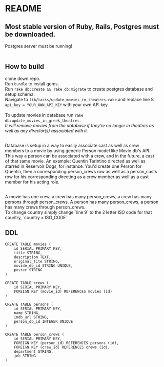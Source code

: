 # README

## Most stable version of Ruby, Rails, Postgres must be downloaded. <br />
Postgres server must be running! <br />
</br>

## How to build
clone down repo. <br />
Run `bundle` to install gems. <br />
Run `rake db:create && rake db:migrate` to create postgres database and setup schema. <br />
Navigate to `lib/tasks/update_movies_in_theatres.rake` and replace line 8 `api_key = YOUR_OWN_API_KEY` with your own API key </br>
</br>
To update movies in database run `rake db:update_movies_in_greek_theatres`. <br />
*It will remove movies from the database if they're no longer in theatres as well as any director(s) associated with it.* <br />
</br>

Database is setup in a way to easily associate cast as well as crew members to a movie by using generic Person model like Movie db's API. This way a person can be associated with a crew, and in the future, a cast of that same movie. An example: Quentin Tarintino directed as well as starred in Reservoir Dogs, for instance. You'd create one Person for Quentin, then a corresponding person_crews row as well as a person_casts row for his corresponding directing as a crew member as well as a cast member for his acting role. <br />

<br />
A movie has one crew, a crew has many person_crews, a crew has many persons through person_crews. A person has many person_crews, a person has many crews through person_crews.

<br />
To change country simply change `line 9` to the 2 letter ISO code for that country, `country = ISO_CODE` </br>


## DDL

```
CREATE TABLE movies (
    id SERIAL PRIMARY KEY,
    title STRING,
    description TEXT,
    original_tite STRING,
    movide_db_id STRING UNIQUE,
    poster STRING
)

CREATE TABLE crews (
    id SERIAL PRIMARY KEY,
    FOREIGN KEY (movie_id) REFERENCES movies (id)
)

CREATE TABLE persons (
    id SERIAL PRIMARY KEY,
    name STRING,
    imdb_url STRING,
    person_db_id INTEGER UNIQUE
)

CREATE TABLE person_crews (
    id SERIAL PRIMARY KEY,
    FOREIGN KEY (person_id) REFERENCES persons (id),
    FOREIGN KEY (crew_id) REFERENCES crews (id),
    department STRING,
    job STRING   
)
```

